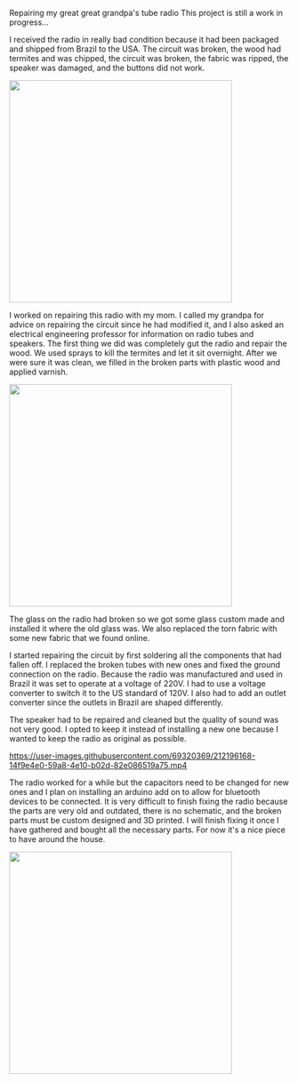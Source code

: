 Repairing my great great grandpa's tube radio
This project is still a work in progress...

I received the radio in really bad condition because it had been packaged and shipped from Brazil to the USA. The circuit was broken, the wood had termites and was chipped, the circuit was broken, the fabric was ripped, the speaker was damaged, and the buttons did not work. 

<img src="https://user-images.githubusercontent.com/69320369/212194215-aec0bbb9-9f6e-48b5-8ae7-3b40f1c04e6c.jpg" width="400" />

I worked on repairing this radio with my mom. I called my grandpa for advice on repairing the circuit since he had modified it, and I also asked an electrical engineering professor for information on radio tubes and speakers. The first thing we did was completely gut the radio and repair the wood. We used sprays to kill the termites and let it sit overnight. After we were sure it was clean, we filled in the broken parts with plastic wood and applied varnish.

<img src="https://user-images.githubusercontent.com/69320369/212194839-070d1e12-a39d-41f0-9db2-2f0564185f9c.jpg" width="400" />

The glass on the radio had broken so we got some glass custom made and installed it where the old glass was. We also replaced the torn fabric with some new fabric that we found online. 

I started repairing the circuit by first soldering all the components that had fallen off. I replaced the broken tubes with new ones and fixed the ground connection on the radio. Because the radio was manufactured and used in Brazil it was set to operate at a voltage of 220V. I had to use a voltage converter to switch it to the US standard of 120V. I also had to add an outlet converter since the outlets in Brazil are shaped differently. 

The speaker had to be repaired and cleaned but the quality of sound was not very good. I opted to keep it instead of installing a new one because I wanted to keep the radio as original as possible.

https://user-images.githubusercontent.com/69320369/212196168-14f9e4e0-59a8-4e10-b02d-82e086519a75.mp4

The radio worked for a while but the capacitors need to be changed for new ones and I plan on installing an arduino add on to allow for bluetooth devices to be connected. It is very difficult to finish fixing the radio because the parts are very old and outdated, there is no schematic, and the broken parts must be custom designed and 3D printed. I will finish fixing it once I have gathered and bought all the necessary parts. For now it's a nice piece to have around the house.

<img src="https://user-images.githubusercontent.com/69320369/212196653-a067b2b4-bb27-4873-a10b-dc72b5ffc6ec.jpg" width="400" />
